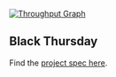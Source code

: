 [![Throughput Graph](https://graphs.waffle.io/j-sm-n/black_thursday/throughput.svg)](https://waffle.io/j-sm-n/black_thursday/metrics/throughput)

## Black Thursday

Find the [project spec here](https://github.com/turingschool/curriculum/blob/master/source/projects/black_thursday.markdown).
